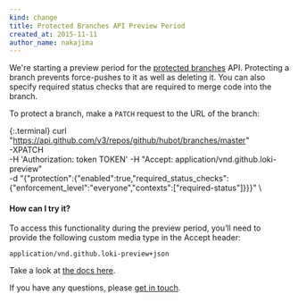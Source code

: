 ```yaml
---
kind: change
title: Protected Branches API Preview Period
created_at: 2015-11-11
author_name: nakajima
---
```


We're starting a preview period for the [protected branches](https://github.com/blog/2051-protected-branches-and-required-status-checks) API. Protecting a branch prevents force-pushes to it as well as deleting it. You can also specify required status checks that are required to merge code into the branch.

To protect a branch, make a `PATCH` request to the URL of the branch:

{:.terminal}
    curl "https://api.github.com/v3/repos/github/hubot/branches/master" \
      -XPATCH \
      -H 'Authorization: token TOKEN'
      -H "Accept: application/vnd.github.loki-preview" \
      -d "{\"protection\":{\"enabled\":true,\"required_status_checks\":{\"enforcement_level\":\"everyone\",\"contexts\":[\"required-status\"]}}}" \

#### How can I try it?

To access this functionality during the preview period, you’ll need to provide the following custom media type in the Accept header:

```
application/vnd.github.loki-preview+json
```

Take a look at [the docs here](/v3/repos/#enabling-and-disabling-branch-protection).

If you have any questions, please [get in touch](https://github.com/contact?form%5Bsubject%5D=Protected+Branches+API+Preview).